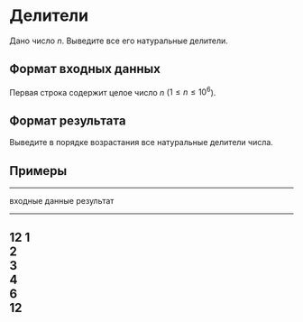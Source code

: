 # Делители

Дано число $n$. Выведите все его натуральные делители.

## Формат входных данных

Первая строка содержит целое число $n$ ($1 \leqslant n \leqslant 10^6$).

## Формат результата

Выведите в порядке возрастания все натуральные делители числа.

## Примеры

-----------------------------------
входные данные       результат
-------------------  --------------
12                   1\
                     2\
                     3\
                     4\
                     6\
                     12
-----------------------------------
